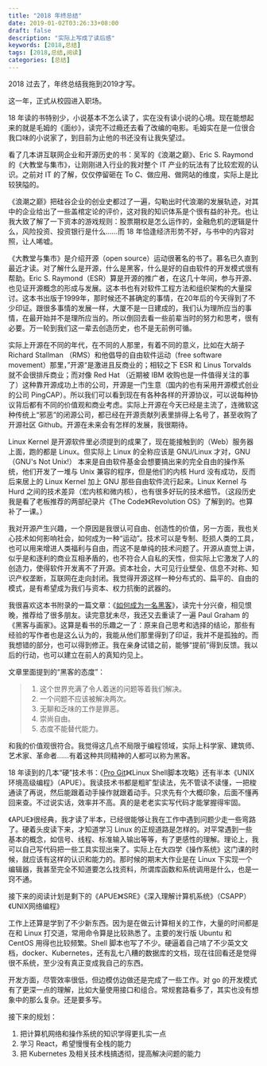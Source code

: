 ```yaml
---
title: "2018 年终总结"
date: 2019-01-02T03:26:33+08:00
draft: false
description: "实际上写成了读后感"
keywords: [2018,总结]
tags: [2018,总结,阅读]
categories: [总结]
---
```


2018 过去了，年终总结我拖到2019才写。

这一年，正式从校园进入职场。

18 年读的书特别少，小说基本不怎么读了，实在没有读小说的心境。现在能想起来的就是毛姆的《面纱》，读完不过瘾还去看了改编的电影。毛姆实在是一位很合我口味的小说家了，到目前为止他的书还没有让我失望过。

看了几本讲互联网企业和开源历史的书：吴军的《浪潮之巅》、Eric S. Raymond的《大教堂与集市》，让刚刚进入行业的我对整个 IT 产业的玩法有了比较宏观的认识。之前对 IT 的了解，仅仅停留砸在 To C、做应用、做网站的维度，实际上是比较狭隘的。

《浪潮之巅》把硅谷企业的创业史都过了一遍，勾勒出时代浪潮的发展轨迹，对其中的企业给出了一些盖棺定论的评价，这对我的知识体系是个很有益的补充。也让我大致了解了一下资本的游戏规则：股票期权是怎么运作的，金融危机的逻辑是什么，风险投资、投资银行是什么……而 18 年恰逢经济形势不好，与书中的内容对照，让人唏嘘。

《大教堂与集市》是介绍开源（open source）运动很著名的书了。慕名已久直到最近才读。对了解什么是开源，什么是黑客，什么是好的自由软件的开发模式很有帮助。Eric S. Raymond（ESR）算是开源的推广者，在这几十年间，参与开源、也见证开源概念的形成与发展。这本书也有对软件工程方法和组织架构的大量探讨。这本书出版于1999年，那时候还不甚确定的事情，在20年后的今天得到了不少印证。跟很多事情的发展一样，大厦不是一日建成的，我们认为理所应当的事情，在最开始并不是理所应当的。所以倒回去看一些前辈当时的努力和思考，很有必要。万一轮到我们这一辈去创造历史，也不是无前例可循。

实际上开源在不同的年代，在不同的人那里，有着不同的意义，比如在大胡子 Richard Stallman （RMS）和他倡导的自由软件运动（free software movement）那里，”开源“是激进且反商业的；相较之下 ESR 和 Linus Torvalds 就不会很排斥商业；而对像 Red Hat （近期被 IBM 收购也是一件值得关注的事了）这种靠开源成功上市的公司，开源是一门生意（国内的也有采用开源模式创业的公司 PingCAP）。所以我们可以看到现在有各种各样的开源协议，可以说每种协议背后都有不同的价值观和商业考虑。实际上开源在今天已经是主流了，连微软这种传统上“邪恶”的闭源公司，都已经在开源贡献列表里排得上名号了，甚至收购了开源社区 Github。开源在未来会有怎样的发展，我很期待。

Linux Kernel 是开源软件里必须提到的成果了，现在能接触到的（Web）服务器上面，跑的都是 Linux。但实际上 Linux 的全称应该是 GNU/Linux 才对，GNU（GNU's Not Unix!） 本来是自由软件基金会想要搞出来的完全自由的操作系统，他们开发了一堆与 Unix 兼容的程序，但是他们的内核 Hurd 没有成功，反而后来居上的 Linux Kernel 加上 GNU 那些自由软件流行起来。Linux Kernel 与 Hurd 之间的技术差异（宏内核和微内核），也有很多好玩的技术细节。（这段历史我是看了老板推荐的两部纪录片《The Code》《Revolution OS》了解到的。也算补了一课。）

我对开源产生兴趣，一个原因是我很认可自由、创造性的价值，另一方面，我也关心技术如何影响社会，如何成为一种“运动”。技术可以是专制、贬损人类的工具，也可以用来增进人类福利与自由，而这不是单纯的技术问题了。开源从直觉上讲，似乎是和逐利的商业互相矛盾的，也不符合人自私的天性，但实际上它激发了人的创造力，使得软件开发离不了开源。资本社会，大可见行业壁垒、信息不对称、知识产权垄断，互联网在走向封闭。我觉得开源这样一种分布式的、扁平的、自由的模式，是有希望成为我们与资本、权力抗衡的武器的。


我很喜欢这本书附录的一篇文章：《[如何成为一名黑客](https://translations.readthedocs.io/en/latest/hacker_howto.html)》，读完十分兴奋，相见恨晚，推荐给了很多朋友。读完意犹未尽，我还又去重读了一遍 Paul Graham 的《黑客与画家》。这算是看书的乐趣之一了：原来自己思考和选择的结论，那些有经验的写作者也是这么认为的，我能从他们那里得到了印证，我并不是孤独的。而我想错的部分，也可以得到修正。我在亲身试错之前，能够“提前”得到反馈。我以后的行动，也可以建立在前人的真知灼见上。

文章里面提到的“黑客的态度”：

> 1. 这个世界充满了令人着迷的问题等着我们解决。
> 2. 一个问题不应该被解决两次。
> 3. 无聊和乏味的工作是罪恶。
> 4. 崇尚自由。
> 5. 态度不能替代能力。

和我的价值观很符合。我觉得这几点不局限于编程领域，实际上科学家、建筑师、艺术家、革命者……有着这种共同精神的人都可以称为黑客。

18 年读到的几本“硬”技术书：《[Pro Git](https://git-scm.com/book/en/v2)》《Linux Shell脚本攻略》还有半本《UNIX环境高级编程》（APUE）。我读技术书都是粗旷型读法，先不管读不读懂，一把梭通读了再说，然后能跟着动手操作就跟着动手。只求先有个大概印象，后面不懂再回来查。不过说实话，效率并不高。真的是老老实实写代码才能掌握得牢固。

《APUE》很经典，我才读了半本，已经很能够让我在工作中遇到问题少走一些弯路了。硬着头皮读下来，才知道学习 Linux 的正规道路是怎样的。对平常遇到一些基本的概念，如信号、线程、标准输入输出等等，有了更感性的理解。理论上，我可以自己写代码把一些工具实现出来了。实际上在大四学《操作系统》这门课的时候，就应该有这样的认识和能力的。那时候的期末大作业是在 Linux 下实现一个编辑器，我甚至完全不知道要怎么找资料，所谓库函数和系统调用是什么，也是一窍不通。

接下来的阅读计划是剩下的《APUE》《SRE》《深入理解计算机系统》（CSAPP）《UNIX网络编程》

工作上还算是学到了不少新东西。因为是在做云计算相关的工作，大量的时间都是在和 Linux 打交道，常用命令算是比较熟悉了。主要的发行版 Ubuntu 和 CentOS 用得也比较频繁。Shell 脚本也写了不少。硬逼着自己啃了不少英文文档，docker、Kubernetes，还有乱七八糟的数据库的文档，现在往回看还是觉得很不系统，至少没有真正变成我自己的东西。

开发方面，尽管效率很低，但边模仿边做还是完成了一些工作。对 go 的开发模式有了更深一点的理解，比如大量使用接口和组合。常规套路看多了，其实也没有想象中的那么复杂。还是要多写。

接下来的规划：

1. 把计算机网络和操作系统的知识学得更扎实一点
2. 学习 React，希望慢慢有全栈的能力
3. 把 Kubernetes 及相关技术栈搞透彻，提高解决问题的能力


